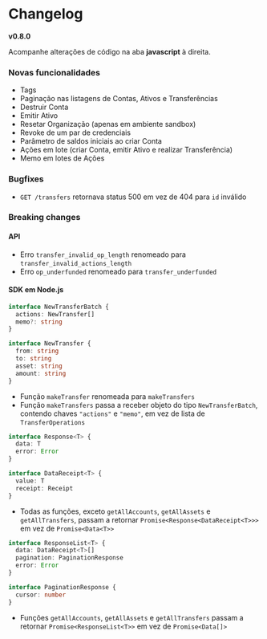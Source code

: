 # Changelog

**v0.8.0**

Acompanhe alterações de código na aba **javascript** à direita.

### Novas funcionalidades

* Tags
* Paginação nas listagens de Contas, Ativos e Transferências
* Destruir Conta
* Emitir Ativo
* Resetar Organização (apenas em ambiente sandbox)
* Revoke de um par de credenciais
* Parâmetro de saldos iniciais ao criar Conta
* Ações em lote (criar Conta, emitir Ativo e realizar Transferência)
* Memo em lotes de Ações

### Bugfixes

* `GET /transfers` retornava status 500 em vez de 404 para `id` inválido

### Breaking changes

#### API

* Erro `transfer_invalid_op_length` renomeado para `transfer_invalid_actions_length`
* Erro `op_underfunded` renomeado para `transfer_underfunded`

#### SDK em Node.js

  ```typescript
  interface NewTransferBatch {
    actions: NewTransfer[]
    memo?: string
  }

  interface NewTransfer {
    from: string
    to: string
    asset: string
    amount: string
  }
  ```

* Função `makeTransfer` renomeada para `makeTransfers`
* Função `makeTransfers` passa a receber objeto do tipo `NewTransferBatch`, contendo chaves `"actions"` e `"memo"`, em vez de lista de `TransferOperations`

```typescript
interface Response<T> {
  data: T
  error: Error
}

interface DataReceipt<T> {
  value: T
  receipt: Receipt
}
```

* Todas as funções, exceto `getAllAccounts`, `getAllAssets` e `getAllTransfers`, passam a retornar `Promise<Response<DataReceipt<T>>>` em vez de `Promise<Data<T>>`

```typescript
interface ResponseList<T> {
  data: DataReceipt<T>[]
  pagination: PaginationResponse
  error: Error
}

interface PaginationResponse {
  cursor: number
}
```

* Funções `getAllAccounts`, `getAllAssets` e `getAllTransfers` passam a retornar `Promise<ResponseList<T>>` em vez de `Promise<Data[]>`
